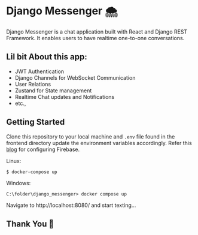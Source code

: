 # Django Messenger 🌨️

Django Messenger is a chat application built with React and Django REST Framework. It enables users to have realtime one-to-one conversations.

## Lil bit About this app:
  * JWT Authentication
  * Django Channels for WebSocket Communication
  * User Relations
  * Zustand for State management
  * Realtime Chat updates and Notifications
  * etc., 

## Getting Started

Clone this repository to your local machine and `.env` file found in the frontend directory update the environment variables accordingly.
Refer this [blog](https://blog.logrocket.com/firebase-cloud-storage-firebase-v9-react/) for configuring Firebase.

Linux:
```
$ docker-compose up
```

Windows:
```
C:\folder\django_messenger> docker compose up
```

Navigate to http://localhost:8080/ and start texting...

## Thank You 💖
